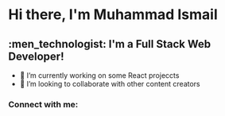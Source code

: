 # Hi there, I'm Muhammad Ismail 
## :men_technologist: I'm a Full Stack Web Developer!
- 🌱 I’m currently working on some React projeccts
- 🤝 I’m looking to collaborate with other content creators
### Connect with me:
